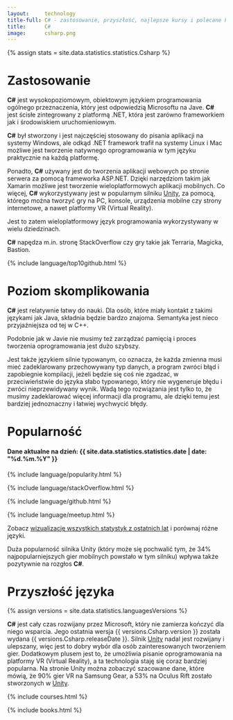 ```yaml
---
layout:     technology
title-full: C# - zastosowanie, przyszłość, najlepsze kursy i polecane książki
title:      C#
image:      csharp.png
---
```


{% assign stats = site.data.statistics.statistics.Csharp %}

# Zastosowanie

**C#** jest wysokopoziomowym, obiektowym językiem programowania ogólnego przeznaczenia, który jest odpowiedzią Microsoftu na Jave. **C#** jest ścisłe zintegrowany z platformą .NET, która jest zarówno frameworkiem jak i środowiskiem uruchomieniowym.

**C#** był stworzony i jest najczęściej stosowany do pisania aplikacji na systemy Windows, ale odkąd .NET framework trafił na systemy Linux i Mac możliwe jest tworzenie natywnego oprogramowania w tym języku praktycznie na każdą platformę.

Ponadto, **C#** używany jest do tworzenia aplikacji webowych po stronie serwera za pomocą frameworka ASP.NET. Dzięki narzędziom takim jak Xamarin możliwe jest tworzenie wieloplatformowych aplikacji mobilnych. Co więcej, **C#** wykorzystywany jest w popularnym silniku [Unity](/technologie/unity/), za pomocą, którego można tworzyć gry na PC, konsole, urządzenia mobilne czy strony internetowe, a nawet platformy VR (Virtual Reality).

Jest to zatem wieloplatformowy język programowania wykorzystywany w wielu dziedzinach.

**C#** napędza m.in. stronę StackOverflow czy gry takie jak Terraria, Magicka, Bastion.

{% include language/top10github.html %}

# Poziom skomplikowania

**C#** jest relatywnie łatwy do nauki. Dla osób, które miały kontakt z takimi językami jak Java, składnia będzie bardzo znajoma. Semantyka jest nieco przyjaźniejsza od tej w C++. 

Podobnie jak w Javie nie musimy też zarządzać pamięcią i proces tworzenia oprogramowania jest dużo szybszy. 

Jest także językiem silnie typowanym, co oznacza, że każda zmienna musi mieć zadeklarowany przechowywany typ danych, a program zwróci błąd i zapobiegnie kompilacji, jeżeli będzie się coś nie zgadzać, w przeciwieństwie do języka słabo typowanego, który nie wygeneruje błędu i zwróci nieprzewidywany wynik. Wadą tego rozwiązania jest tylko to, że musimy zadeklarować więcej informacji dla programu, ale dzięki temu jest bardziej jednoznaczny i łatwiej wychwycić błędy.

# Popularność

<h4>Dane aktualne na dzień: {{ site.data.statistics.statistics.date | date: "%d.%m.%Y"  }}</h4>

{% include language/popularity.html %}

{% include language/stackOverflow.html %}

{% include language/github.html %}

{% include language/meetup.html %}

Zobacz [wizualizację wszystkich statystyk z ostatnich lat](/statystyki-jezykow-programowania-2019) i porównaj różne języki.

Duża popularność silnika Unity (który może się pochwalić tym, że 34% najpopularniejszych gier mobilnych powstało w tym silniku) wpływa także pozytywnie na rozgłos **C#**.

# Przyszłość języka

{% assign versions = site.data.statistics.languagesVersions %}

**C#** jest cały czas rozwijany przez Microsoft, który nie zamierza kończyć dla niego wsparcia. Jego ostatnia wersja {{ versions.Csharp.version }} została wydana {{ versions.Csharp.releaseDate }}. Silnik [Unity](/technologie/unity) nadal jest rozwijany i ulepszany, więc jest to dobry wybór dla osób zainteresowanych tworzeniem gier. Dodatkowym plusem jest to, że umożliwia pisanie oprogramowania na platformy VR (Virtual Reality), a ta technologia staję się coraz bardziej popularna. Na stronie Unity można zobaczyć szacowane dane, które mówią, że 90% gier VR na Samsung Gear, a 53% na Oculus Rift zostało stworzonych w [Unity](/technologie/unity).

{% include courses.html %}

{% include books.html %}
